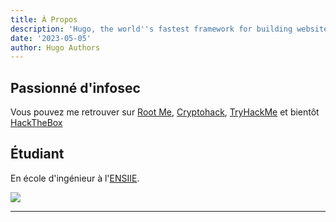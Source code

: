 ```yaml
---
title: À Propos
description: 'Hugo, the world''s fastest framework for building websites'
date: '2023-05-05'
author: Hugo Authors
---
```


## Passionné d'infosec

Vous pouvez me retrouver sur [Root Me](https://www.root-me.org/Nu1t?inc=statistiques&lang=fr), [Cryptohack](https://cryptohack.org/user/0x14mth3n1ght/), [TryHackMe](https://tryhackme.com/p/Nu1t) et bientôt [HackTheBox](https://www.hackthebox.com/profile/1332137)

## Étudiant 

En école d'ingénieur à l'[ENSIIE](https://www.ensiie.fr/).

![](https://img.buzzfeed.com/buzzfeed-static/static/2021-12/18/6/asset/e882fdf53383/anigif_sub-buzz-3264-1639808624-12.gif)

---
